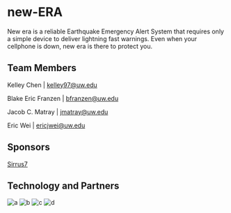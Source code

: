 # new-ERA

New era is a reliable Earthquake Emergency Alert System that requires only a simple device to deliver lightning fast warnings. Even when your cellphone is down, new era is there to protect you.


## Team Members

Kelley Chen | kelley97@uw.edu

Blake Eric Franzen | bfranzen@uw.edu

Jacob C. Matray | jmatray@uw.edu

Eric Wei | ericjwei@uw.edu

## Sponsors

[Sirrus7](https://www.sirrus7.com/)

## Technology and Partners

![a](https://www.shakealert.org/wp-content/uploads/2012/04/USGS_Logo.png)
![b](https://www.shakealert.org/wp-content/uploads/2012/04/UW-logo.jpg)
![c](https://www.shakealert.org/wp-content/uploads/2016logosno.png)
![d](https://freeicons.io/laravel/public/uploads/icons/png/18181230061536126577-128.png)
